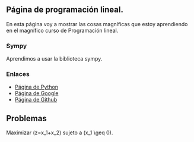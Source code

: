 <script src='https://cdn.mathjax.org/mathjax/latest/MathJax.js?config=TeX-AMS-MML_HTMLorMML'></script> 
## Página de programación lineal.
En esta página voy a mostrar las cosas magníficas que estoy aprendiendo en el 
magnífico curso de Programación lineal.
### Sympy
Aprendimos a usar la biblioteca sympy.
### Enlaces
- [Página de Python](https://www.python.org/)
- [Página de Google](https://www.google.com)
- [Página de Github](https://github.com)

## Problemas

Maximizar \(z=x_1+x_2\) sujeto a \(x_1 \geq 0\).